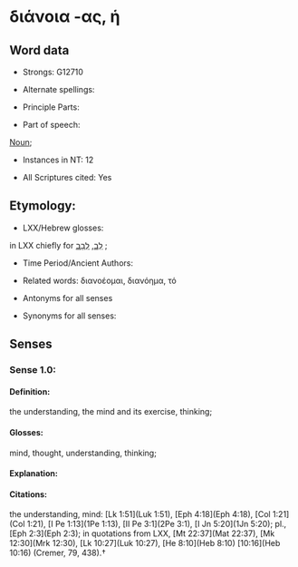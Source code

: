 # διάνοια -ας, ἡ 

<!-- Status: S2=NeedsFinalCheck -->
<!-- Lexica used for edits:   -->

## Word data

* Strongs: G12710

* Alternate spellings:



* Principle Parts: 


* Part of speech: 

[Noun](http://ugg.readthedocs.io/en/latest/noun.html); 

* Instances in NT: 12

* All Scriptures cited: Yes

## Etymology: 


* LXX/Hebrew glosses: 

in LXX chiefly for [לֵב](//en-uhl/H3820), [לֵבָב](//en-uhl/H3824) ; 

* Time Period/Ancient Authors: 


* Related words: διανοέομαι, διανόημα, τό

* Antonyms for all senses

* Synonyms for all senses: 


## Senses 


### Sense  1.0: 

#### Definition: 
 the understanding, the mind and its exercise, thinking;

#### Glosses: 

 mind, thought, understanding, thinking;

#### Explanation: 


#### Citations: 

the understanding, mind: [Lk 1:51](Luk 1:51), [Eph 4:18](Eph 4:18), [Col 1:21](Col 1:21), [I Pe 1:13](1Pe 1:13), [II Pe 3:1](2Pe 3:1), [I Jn 5:20](1Jn 5:20); pl., [Eph 2:3](Eph 2:3); in quotations from LXX, [Mt 22:37](Mat 22:37), [Mk 12:30](Mrk 12:30), [Lk 10:27](Luk 10:27), [He 8:10](Heb 8:10) [10:16](Heb 10:16) (Cremer, 79, 438).†
